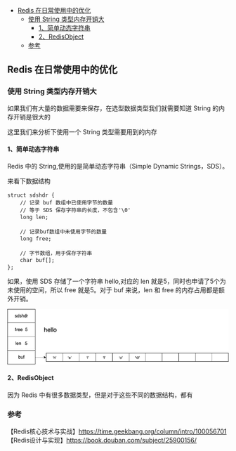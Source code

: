 <!-- START doctoc generated TOC please keep comment here to allow auto update -->
<!-- DON'T EDIT THIS SECTION, INSTEAD RE-RUN doctoc TO UPDATE -->

- [Redis 在日常使用中的优化](#redis-%E5%9C%A8%E6%97%A5%E5%B8%B8%E4%BD%BF%E7%94%A8%E4%B8%AD%E7%9A%84%E4%BC%98%E5%8C%96)
  - [使用 String 类型内存开销大](#%E4%BD%BF%E7%94%A8-string-%E7%B1%BB%E5%9E%8B%E5%86%85%E5%AD%98%E5%BC%80%E9%94%80%E5%A4%A7)
    - [1、简单动态字符串](#1%E7%AE%80%E5%8D%95%E5%8A%A8%E6%80%81%E5%AD%97%E7%AC%A6%E4%B8%B2)
    - [2、RedisObject](#2redisobject)
  - [参考](#%E5%8F%82%E8%80%83)

<!-- END doctoc generated TOC please keep comment here to allow auto update -->

## Redis 在日常使用中的优化

### 使用 String 类型内存开销大

如果我们有大量的数据需要来保存，在选型数据类型我们就需要知道 String 的内存开销是很大的  

这里我们来分析下使用一个 String 类型需要用到的内存    

#### 1、简单动态字符串

Redis 中的 String,使用的是简单动态字符串（Simple Dynamic Strings，SDS）。  

来看下数据结构  

```
struct sdshdr {
    // 记录 buf 数组中已使用字节的数量
    // 等于 SDS 保存字符串的长度，不包含'\0'
    long len;
    
    // 记录buf数组中未使用字节的数量
    long free;
    
    // 字节数组，用于保存字符串
    char buf[];
};
```

如果，使用 SDS 存储了一个字符串 hello,对应的 len 就是5，同时也申请了5个为未使用的空间，所以 free 就是5。对于 buf 来说，len 和 free 的内存占用都是额外开销。         

<img src="/img/redis/redis-sds.png"  alt="redis" align="center" />

#### 2、RedisObject

因为 Redis 中有很多数据类型，但是对于这些不同的数据结构，都有





### 参考

【Redis核心技术与实战】https://time.geekbang.org/column/intro/100056701    
【Redis设计与实现】https://book.douban.com/subject/25900156/  

